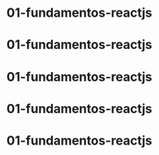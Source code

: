 # 01-fundamentos-reactjs
# 01-fundamentos-reactjs
# 01-fundamentos-reactjs
# 01-fundamentos-reactjs
# 01-fundamentos-reactjs
